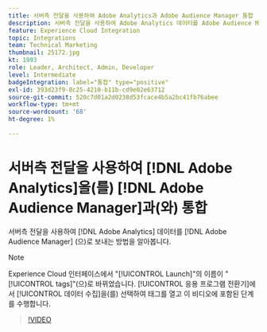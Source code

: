 ```yaml
---
title: 서버측 전달을 사용하여 Adobe Analytics과 Adobe Audience Manager 통합
description: 서버측 전달을 사용하여 Adobe Analytics 데이터를 Adobe Audience Manager에 전송하는 방법에 대해 알아봅니다.
feature: Experience Cloud Integration
topic: Integrations
team: Technical Marketing
thumbnail: 25172.jpg
kt: 1993
role: Leader, Architect, Admin, Developer
level: Intermediate
badgeIntegration: label="통합" type="positive"
exl-id: 393d23f9-8c25-4210-b11b-cd9e02e63712
source-git-commit: 520c7d01a2d0238d53fcace4b5a2bc41fb76abee
workflow-type: tm+mt
source-wordcount: '68'
ht-degree: 1%

---
```


# 서버측 전달을 사용하여 [!DNL Adobe Analytics]을(를) [!DNL Adobe Audience Manager]과(와) 통합

서버측 전달을 사용하여 [!DNL Adobe Analytics] 데이터를 [!DNL Adobe Audience Manager] (으)로 보내는 방법을 알아봅니다.

>[!NOTE]
>
>Experience Cloud 인터페이스에서 &quot;[!UICONTROL Launch]&quot;의 이름이 &quot;[!UICONTROL tags]&quot;(으)로 바뀌었습니다. [!UICONTROL 응용 프로그램 전환기]에서 [!UICONTROL 데이터 수집]을(를) 선택하여 태그를 열고 이 비디오에 포함된 단계를 수행합니다.

>[!VIDEO](https://video.tv.adobe.com/v/34740?quality=12&learn=on&captions=kor)
